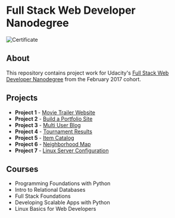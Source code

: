 # Full Stack Web Developer Nanodegree

![Certificate]()

## About
This repository contains project work for Udacity's [Full Stack Web Developer Nanodegree](https://www.udacity.com/course/full-stack-web-developer-nanodegree--nd004) from the February 2017 cohort.

## Projects
- **Project 1** - [Movie Trailer Website](https://github.com/j-sho/Udacity_Project1)
- **Project 2** - [Build a Portfolio Site](https://github.com/j-sho/Project_2)
- **Project 3** - [Multi User Blog](https://github.com/j-sho/Udacity-Project-3)
- **Project 4** - [Tournament Results](https://github.com/j-sho/Udacuty_Project4)
- **Project 5** - [Item Catalog](https://github.com/j-sho/Udacity_Project5/tree/master/vagrant/catalog)
- **Project 6** - [Neighborhood Map](https://github.com/j-sho/Udacity_Project6)
- **Project 7** - [Linux Server Configuration](https://github.com/j-sho/Udacity-Linux-Server-Configuration)

## Courses
- Programming Foundations with Python
- Intro to Relational Databases
- Full Stack Foundations
- Developing Scalable Apps with Python
- Linux Basics for Web Developers
